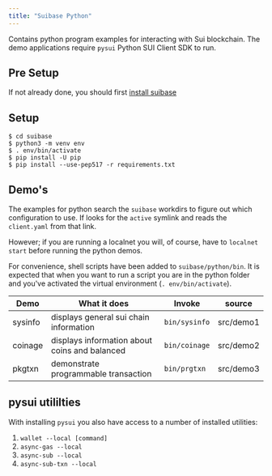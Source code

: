```yaml
---
title: "Suibase Python"
---
```


Contains python program examples for interacting with Sui blockchain. The demo applications
require `pysui` Python SUI Client SDK to run.

## Pre Setup

If not already done, you should first [install suibase](../../how-to/install.md)

## Setup

```shell
$ cd suibase
$ python3 -m venv env
$ . env/bin/activate
$ pip install -U pip
$ pip install --use-pep517 -r requirements.txt
```

## Demo's

The examples for python search the `suibase` workdirs to figure out which configuration
to use. If looks for the `active` symlink and reads the `client.yaml` from that link.

However; if you are running a localnet you will, of course, have to `localnet start` before
running the python demos.

For convenience, shell scripts have been added to `suibase/python/bin`. It is expected
that when you want to run a script you are in the python folder and you've activated the
virtual environment (`. env/bin/activate`).

| Demo    | What it does                                  | Invoke        | source    |
| ------- | --------------------------------------------- | ------------- | --------- |
| sysinfo | displays general sui chain information        | `bin/sysinfo` | src/demo1 |
| coinage | displays information about coins and balanced | `bin/coinage` | src/demo2 |
| pkgtxn  | demonstrate programmable transaction          | `bin/prgtxn`  | src/demo3 |

## pysui utililties

With installing `pysui` you also have access to a number of installed utilities:

1. `wallet --local [command]`
2. `async-gas --local`
3. `async-sub --local`
4. `async-sub-txn --local`
